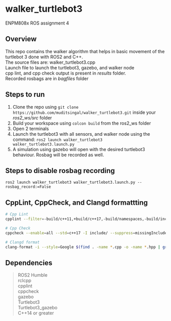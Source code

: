 # walker_turtlebot3
ENPM808x ROS assignment 4

## Overview
This repo contains the walker algorithm that helps in basic movement of the turtlebot 3 done with ROS2 and C++. <br>
The source files are: walker_turtlebot3.cpp <br>
Launch file to launch the turtlebot3, gazebo, and walker node <br>
cpp lint, and cpp check output is present in *results* folder. <br>
Recorded rosbags are in *bagfiles* folder

## Steps to run

1. Clone the repo using `git clone https://github.com/muditsingal/walker_turtlebot3.git` inside your _ros2\_ws/src_ folder
2. Build your workspace using `colcon build` from the ros2_ws folder
3. Open 2 terminals
4. Launch the turtlebot3 with all sensors, and walker node using the command: `ros2 launch walker_turtlebot3 walker_turtlebot3.launch.py`
5. A simulation using gazebo will open with the desired turtlebot3 behaviour. Rosbag will be recorded as well.

## Steps to disable rosbag recording

`ros2 launch walker_turtlebot3 walker_turtlebot3.launch.py --rosbag_record:=False`

## CppLint, CppCheck, and Clangd formattting

```bash
# Cpp Lint
cpplint --filter=-build/c++11,+build/c++17,-build/namespaces,-build/include_order --filter="-legal/copyright" $( find . -name *.cpp | grep -vE -e "^./build/" ) &> results/cpplint_output_a3.txt

# Cpp Check
cppcheck --enable=all --std=c++17 -I include/ --suppress=missingInclude $( find . -name *.cpp | grep -vE -e "^./build/" ) &> results/cppcheck_output_a3.txt

# Clangd format
clang-format -i --style=Google $(find . -name *.cpp -o -name *.hpp | grep -vE -e "^./build/")
```


## Dependencies
> ROS2 Humble <br>
> rclcpp <br>
> cpplint <br>
> cppcheck <br>
> gazebo <br>
> Turtlebot3 <br>
> Turtlebot3_gazebo <br>
> C++14 or greater <br>
